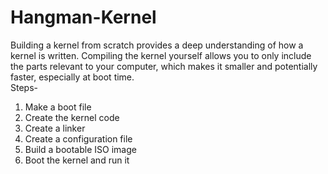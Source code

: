 # Hangman-Kernel
Building a kernel from scratch provides a deep understanding of how a kernel is written. Compiling the kernel yourself allows you to only include the parts relevant to your computer, which makes it smaller and potentially faster, especially at boot time. <br />
Steps-<br />
1. Make a boot file <br />
2. Create the kernel code <br />
3. Create a linker <br />
4. Create a configuration file <br />
5. Build a bootable ISO image <br />
6. Boot the kernel and run it <br />
